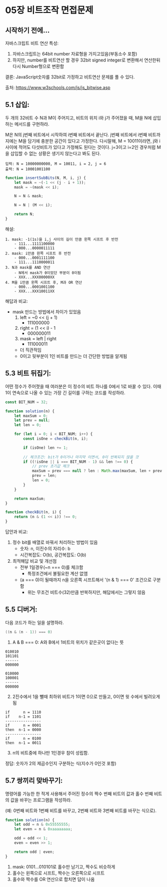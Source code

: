 # 05장 비트조작 면접문제

## 시작하기 전에...
자바스크립트 비트 연산 특성:
1. 자바스크립트는 64bit number 자료형을 가지고있음(부동소수 포함)
2. 하지만, number를 비트연산 할 경우 32bit signed integer로 변환해서 연산한뒤 다시 Number형으로 변환함

결론:
JavaScript숫자를 32bit로 가정하고 비트연산 문제를 풀 수 있다.

출처:
https://www.w3schools.com/js/js_bitwise.asp

## 5.1 삽입:
두 개의 32비트 수 N과 M이 주어지고, 비트의 위치 i와 j가 주어졌을 때, M을 N에 삽입하는 메서드를 구현하라.

M은 N의 j번째 비트에서 시작하여 i번째 비트에서 끝난다.
j번째 비트에서 i번째 비트까지에는 M을 담기에 충분한 공간이 있다고 가정한다.
다시말해, M = 10011이라면, j와 i사이에 적어도 다섯비트가 있다고 가정해도 된다는 것이다.
j=3이고 i=2인 경우처럼 M을 삽입할 수 없는 상황은 생기지 않는다고 봐도 된다.

```
입력: N = 10000000000, M = 10011, i = 2, j = 6
출력: N = 10001001100
```
```javascript
function insertSubBits(N, M, i, j) {
    let mask = ~(-1 << (j - i + 1));
    mask = ~(mask << i);

    N = N & mask;

    N = N | (M << i);

    return N;
}
```
해설:
```
1. mask: -1(1s)을 i,j 사이의 길이 만큼 왼쪽 시프트 후 반전
    - 111...1111100000
    - 000...0000011111
2. mask: i만큼 왼쪽 시프트 후 반전
    - 000...0001111100
    - 111...1110000011
3. N과 mask를 AND 연산
    - N에서 mask가 0이었던 부분이 0이됨
    - XXX...XXX00000XX
4. M을 i만큼 왼쪽 시프트 후, M과 OR 연산
    - 000...0001001100
    - XXX...XXX10011XX
```

해답과 비교:
- mask 만드는 방법에서 차이가 있었음
    1. left = ~0 << (j + 1)
        - 111000000
    2. right = (1 << i) - 1
        - 000000011
    3. mask = left | right
        - 111000011
    - 더 직관적임
    - 0이고 뒷부분이 1인 비트를 만드는 더 간단한 방법을 알게됨
## 5.3 비트 뒤집기:
어떤 정수가 주어졋을 때 여러분은 이 정수의 비트 하나를 0에서 1로 바꿀 수 있다.
이때 1이 연속으로 나올 수 있는 가장 긴 길이를 구하는 코드를 작성하라.

```javascript
const BIT_NUM = 32;

function solution(n) {
    let maxSum = 0;
    let prev = null;
    let len = 0;

    for (let i = 0; i < BIT_NUM; i++) {
        const isOne = checkBit(n, i);

        if (isOne) len += 1;
        
        // 체크조건: bit가 0이거나 마지막 이면서, 0이 반복되지 않을 것
        if ((!isOne || i === BIT_NUM - 1) && len !== 0) {
            // prev 초기값 체크
            maxSum = prev === null ? len : Math.max(maxSum, len + prev + 1);
            prev = len;
            len = 0;
        }
    }

    return maxSum;
}

function checkBit(n, i) {
    return (n & (1 << i)) !== 0;
}
```

답안과 비교:
1. 정수 bit를 배열로 바꿔서 처리하는 방법이 있음
    - 숫자: n, 이진수의 자리수: b
    - 시간복잡도: O(b), 공간복잡도: O(b)
2. 최적해답 비교 및 개선점
    - 전부 1일경우(~n === 0)를 체크함
        - 특정조건에서 불필요한 계산 없앰
    - (a === 0)이 될때까지 n을 오른쪽 시프트해서 '(n & 1) === 0' 조건으로 구분함
        - 위는 무조건 비트수(32)만큼 반복하지만, 해답에서는 그렇지 않음

## 5.5 디버거:
다음 코드가 하는 일을 설명하라.
```java
((n & (n - 1)) === 0)
```
1. A & B === 0: A와 B에서 1비트의 위치가 같은곳이 없다는 뜻
```
010010
101101
------
000000

010000
100001
------
000000
```
2. 2진수에서 1을 뺄때 최하위 비트가 1이면 0으로 만들고, 0이면 윗 수에서 빌려오게됨
```
if      n = 1110
if    n-1 = 1101
----------------
if      n = 0001
then  n-1 = 0000
----------------
if      n = 0100
then  n-1 = 0011
```
3. n의 비트중에 하나만 1인경우 참이 성립함.


정답: 숫자가 2의 제곱수인지 구분하는 식(지수가 0인것 포함)

## 5.7 쌍끼리 맞바꾸기:
명령어를 가능한 한 적게 사용해서 주어진 정수의 짝수 번째 비트의 값과 홀수 번째 비트의 값을 바꾸는 프로그램을 작성하라.

(예: 0번째 비트와 1번째 비트를 바꾸고, 2번째 비트와 3번째 비트를 바꾸는 식으로).

```javascript
function solution(n) {
    let odd = n & 0x55555555;
    let even = n & 0xaaaaaaaa;

    odd = odd << 1;
    even = even >> 1;

    return odd | even;
}
```

1. mask: 0101...010101로 홀수만 남기고, 짝수도 비슷하게
2. 홀수는 왼쪽으로 시프트, 짝수는 오른쪽으로 시프트
3. 홀수와 짝수를 OR 연산으로 합치면 답이 나옴